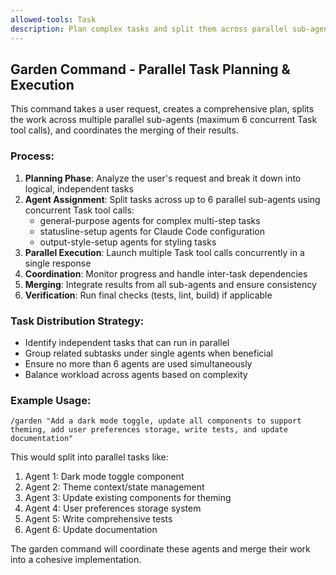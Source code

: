 ```yaml
---
allowed-tools: Task
description: Plan complex tasks and split them across parallel sub-agents (max 6) for faster execution, then merge the results.
---
```


## Garden Command - Parallel Task Planning & Execution

This command takes a user request, creates a comprehensive plan, splits the work across multiple parallel sub-agents (maximum 6 concurrent Task tool calls), and coordinates the merging of their results.

### Process:
1. **Planning Phase**: Analyze the user's request and break it down into logical, independent tasks
2. **Agent Assignment**: Split tasks across up to 6 parallel sub-agents using concurrent Task tool calls:
   - general-purpose agents for complex multi-step tasks
   - statusline-setup agents for Claude Code configuration
   - output-style-setup agents for styling tasks
3. **Parallel Execution**: Launch multiple Task tool calls concurrently in a single response
4. **Coordination**: Monitor progress and handle inter-task dependencies
5. **Merging**: Integrate results from all sub-agents and ensure consistency
6. **Verification**: Run final checks (tests, lint, build) if applicable

### Task Distribution Strategy:
- Identify independent tasks that can run in parallel
- Group related subtasks under single agents when beneficial
- Ensure no more than 6 agents are used simultaneously
- Balance workload across agents based on complexity

### Example Usage:
```
/garden "Add a dark mode toggle, update all components to support theming, add user preferences storage, write tests, and update documentation"
```

This would split into parallel tasks like:
1. Agent 1: Dark mode toggle component
2. Agent 2: Theme context/state management  
3. Agent 3: Update existing components for theming
4. Agent 4: User preferences storage system
5. Agent 5: Write comprehensive tests
6. Agent 6: Update documentation

The garden command will coordinate these agents and merge their work into a cohesive implementation.